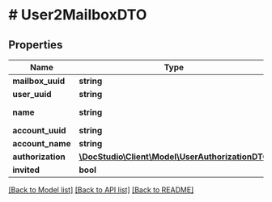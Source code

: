 # # User2MailboxDTO

## Properties

Name | Type | Description | Notes
------------ | ------------- | ------------- | -------------
**mailbox_uuid** | **string** |  | [optional]
**user_uuid** | **string** |  | [optional]
**name** | **string** | Mailbox name |
**account_uuid** | **string** |  | [optional]
**account_name** | **string** |  | [optional]
**authorization** | [**\DocStudio\Client\Model\UserAuthorizationDTO**](UserAuthorizationDTO.md) |  | [optional]
**invited** | **bool** |  | [optional]

[[Back to Model list]](../../README.md#models) [[Back to API list]](../../README.md#endpoints) [[Back to README]](../../README.md)

